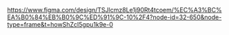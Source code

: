 https://www.figma.com/design/TSJlcmz8Le1j90Rt4tcoem/%EC%A3%BC%EA%B0%84%EB%B0%9C%ED%91%9C-10%2F4?node-id=32-650&node-type=frame&t=howShZcI5gpu1k9e-0
